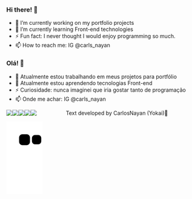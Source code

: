 ### Hi there! 👋

<!--
**CarlosNayan/CarlosNayan** is a ✨ _special_ ✨ repository because its `README.md` (this file) appears on your GitHub profile.

Here are some ideas to get you started:
-->
- 🔭 I’m currently working on my portfolio projects
- 🌱 I’m currently learning Front-end technologies
- ⚡ Fun fact: I never thought I would enjoy programming so much.
- 📫 How to reach me: IG @carls_nayan

### Olá! 👋

- 🔭 Atualmente estou trabalhando em meus projetos para portfólio
- 🌱 Atualmente estou aprendendo tecnologias Front-end
- ⚡ Curiosidade: nunca imaginei que iria gostar tanto de programação
- 📫 Onde me achar: IG @carls_nayan

<img align="left" height="20" src="https://raw.githubusercontent.com/CarlosNayan/CarlosNayan/tree/main/assets/javascript-logo-0.png">
<img align="left" height="20" src="https://raw.githubusercontent.com/CarlosNayan/CarlosNayan/tree/main/assets/typescript.png">
<img align="left" height="20" src="https://raw.githubusercontent.com/CarlosNayan/CarlosNayan/tree/main/assets/nodejs.png">
<img align="left" height="20" src="https://raw.githubusercontent.com/CarlosNayan/CarlosNayan/tree/main/assets/react.png">
<img align="left" height="20" src="https://raw.githubusercontent.com/CarlosNayan/CarlosNayan/tree/main/assets/git.png">

<p align="center"> Text developed by CarlosNayan (Yokai)👻 </p>

![Snake animation](https://github.com/rafaballerini/rafaballerini/blob/output/github-contribution-grid-snake.svg)
